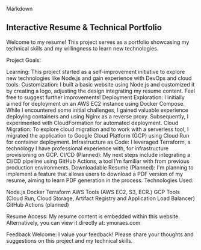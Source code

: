 Markdown
## **Interactive Resume & Technical Portfolio**

Welcome to my resume! This project serves as a portfolio showcasing my technical skills and my willingness to learn new technologies.

Project Goals:

Learning: This project started as a self-improvement initiative to explore new technologies like Node.js and gain experience with DevOps and cloud tools. 
Customization: I built a basic website using Node.js and customized it by creating a logo, adjusting the design integrating my resume content. Feel free to suggest further improvements!
Deployment Exploration: I initially aimed for deployment on an AWS EC2 instance using Docker Compose. While I encountered some initial challenges, I gained valuable experience deploying containers and using Nginx as a reverse proxy. Subsequently, I experimented with CloudFormation for automated deployment. 
Cloud Migration: To explore cloud migration and to work with a serverless tool, I migrated the application to Google Cloud Platform (GCP) using Cloud Run for container deployment.
Infrastructure as Code: I leveraged Terraform, a technology I have professional experience with, for infrastructure provisioning on GCP. 
CI/CD (Planned): My next steps include integrating a CI/CD pipeline using GitHub Actions, a tool I'm familiar with from previous production environments.
Downloadable Resume (Planned): I'm planning to implement a feature that allows users to download a PDF version of my resume, aiming to learn PDF generation in the process. 
Technologies Used:

Node.js
Docker
Terraform
AWS Tools (AWS EC2, S3, ECR.)
GCP Tools (Cloud Run, Cloud Storage, Artifact Registry and Application Load Balancer)
GitHub Actions (planned)

Resume Access:
My resume content is embedded within this website. Alternatively, you can view it directly at: ymoraes.com

Feedback Welcome:
I value your feedback! Please share your thoughts and suggestions on this project and my technical skills. 